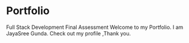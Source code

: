 # Portfolio
Full Stack Development Final Assessment
Welcome to my Portfolio. I am JayaSree Gunda.
Check out my profile ,Thank you.
